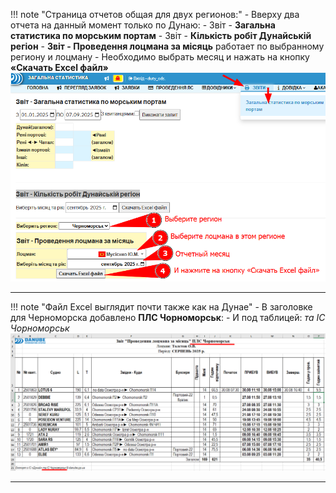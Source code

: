 !!! note "Страница отчетов общая для двух регионов:"
    - Вверху два отчета на данный момент только по Дунаю:
      - Звіт - **Загальна статистика по морським портам**
      - Звіт - **Кількість робіт Дунайській регіон**
    - **Звіт - Проведення лоцмана за місяць** работает по выбранному региону и лоцману
    - Необходимо выбрать месяц и нажать на кнопку **«Скачать Excel файл»**
    ![Проведення лоцмана за місяць](../../images/report_02_pilot_one_month_01.png)

---

!!! note "Файл Excel выглядит почти также как на Дунае"
    - В заголовке для Черноморска добавлено **ПЛС Чорноморськ**:
    - И под таблицей:  *та ІС Чорноморськ*
    ![Файл Excel](../../images/report_02_pilot_one_month_02.png)
    
---
